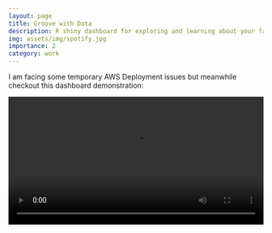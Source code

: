 ```yaml
---
layout: page
title: Groove with Data
description: R shiny dashboard for exploring and learning about your favorite artists.
img: assets/img/spotify.jpg
importance: 2
category: work
---
```


I am facing some temporary AWS Deployment issues but meanwhile checkout this dashboard demonstration:


<video width="100%" height="auto" controls>
    <source src="/assets/video/spotify_analysis_demo.mp4" type="video/mp4">
    Your browser does not support the video tag.
</video>




